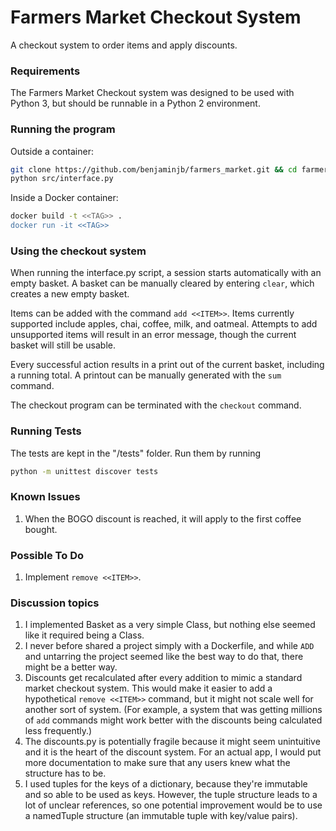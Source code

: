 # Farmers Market Checkout System
A checkout system to order items and apply discounts.

### Requirements
The Farmers Market Checkout system was designed to be used with Python 3, but should be runnable in a Python 2 environment.

### Running the program
Outside a container:
```bash
git clone https://github.com/benjaminjb/farmers_market.git && cd farmers_market
python src/interface.py
```

Inside a Docker container:
```bash
docker build -t <<TAG>> .
docker run -it <<TAG>>
```

### Using the checkout system
When running the interface.py script, a session starts automatically with an empty basket. A basket can be manually cleared by entering `clear`, which creates a new empty basket.

Items can be added with the command `add <<ITEM>>`. Items currently supported include apples, chai, coffee, milk, and oatmeal. Attempts to add unsupported items will result in an error message, though the current basket will still be usable.

Every successful action results in a print out of the current basket, including a running total. A printout can be manually generated with the `sum` command.

The checkout program can be terminated with the `checkout` command.

### Running Tests
The tests are kept in the "/tests" folder. Run them by running
```bash
python -m unittest discover tests
```

### Known Issues
1. When the BOGO discount is reached, it will apply to the first coffee bought.

### Possible To Do
1. Implement `remove <<ITEM>>`.

### Discussion topics
1. I implemented Basket as a very simple Class, but nothing else seemed like it required being a Class.
2. I never before shared a project simply with a Dockerfile, and while `ADD` and untarring the project seemed like the best way to do that, there might be a better way.
3. Discounts get recalculated after every addition to mimic a standard market checkout system. This would make it easier to add a hypothetical `remove <<ITEM>>` command, but it might not scale well for another sort of system. (For example, a system that was getting millions of `add` commands might work better with the discounts being calculated less frequently.)
4. The discounts.py is potentially fragile because it might seem unintuitive and it is the heart of the discount system. For an actual app, I would put more documentation to make sure that any users knew what the structure has to be.
5. I used tuples for the keys of a dictionary, because they're immutable and so able to be used as keys. However, the tuple structure leads to a lot of unclear references, so one potential improvement would be to use a namedTuple structure (an immutable tuple with key/value pairs).
